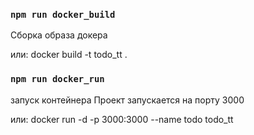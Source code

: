 ### `npm run docker_build`
Сборка образа докера

или:
docker build -t todo_tt .
    


### `npm run docker_run`
запуск контейнера
Проект запускается на порту 3000

или:
docker run -d -p 3000:3000 --name todo todo_tt